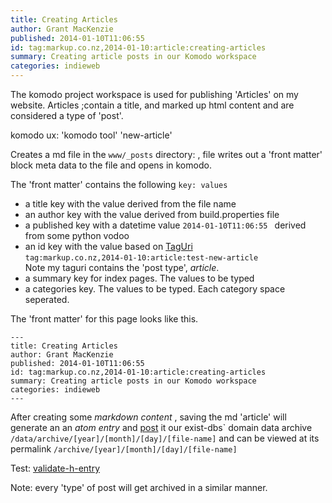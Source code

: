 ```yaml
---
title: Creating Articles
author: Grant MacKenzie
published: 2014-01-10T11:06:55
id: tag:markup.co.nz,2014-01-10:article:creating-articles
summary: Creating article posts in our Komodo workspace
categories: indieweb
---
```


The komodo project workspace is used for publishing 'Articles' on my website.
Articles ;contain a title, and marked up html content and are considered a type
of 'post'.

komodo ux: 'komodo tool' 'new-article'

Creates a md file in the ```www/_posts``` directory: , file writes out a
'front matter' block  meta data to the file and opens in komodo.

The 'front matter' contains the following ``key: values``

* a title key with the value derived from the file name
* an author key  with the value derived from build.properties file
* a published key with a datetime value ```2014-01-10T11:06:55 ``` derived from
  some python vodoo
* an id key with the value based on [TagUri](http://www.taguri.org/)<br/>
  ```tag:markup.co.nz,2014-01-10:article:test-new-article``` <br/> Note my
  taguri contains the 'post type', *article*.
* a summary key for index pages. The values to be typed
* a categories key. The values to be typed. Each category space seperated.


The 'front matter' for this page looks like this.

    ---
    title: Creating Articles
    author: Grant MacKenzie
    published: 2014-01-10T11:06:55
    id: tag:markup.co.nz,2014-01-10:article:creating-articles
    summary: Creating article posts in our Komodo workspace
    categories: indieweb
    ---


After creating some *markdown content* , saving the md 'article' will generate an an *atom
entry* and [post](http://indiewebcamp.com/posts) it our exist-dbs` domain data archive
<br/> ```/data/archive/[year]/[month]/[day]/[file-name]``` and can be viewed at
its permalink ```/archive/[year]/[month]/[day]/[file-name]```

Test:  [validate-h-entry](http://indiewebify.me/validate-h-entry/?url=http%3A%2F%2Fmarkup.co.nz%2Farchive%2F2013%2F11%2F13%2Fpages-posts-and-post-types)


Note: every 'type' of post will get archived in a similar manner.
